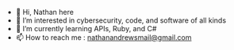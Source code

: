 - 👋 Hi, Nathan here
- 👀 I’m interested in cybersecurity, code, and software of all kinds
- 🌱 I’m currently learning APIs, Ruby, and C#
- 📫 How to reach me : nathanandrewsmail@gmail.com
